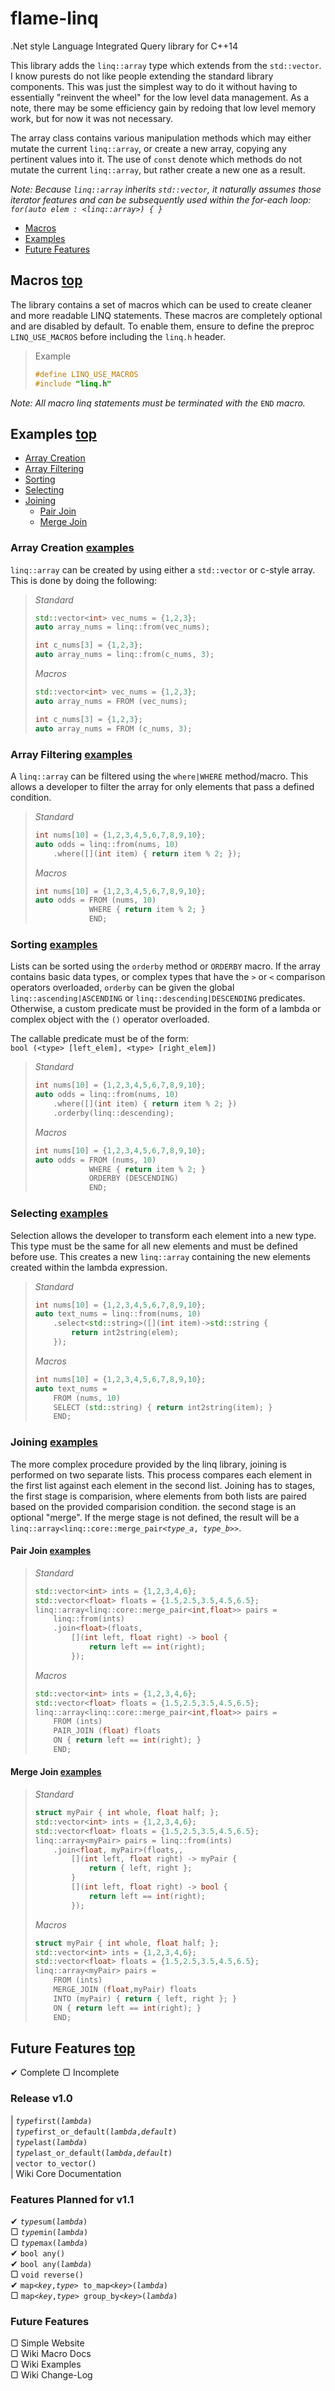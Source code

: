 # flame-linq
.Net style Language Integrated Query library for C++14

This library adds the `linq::array` type which extends from the `std::vector`. I know purests do not like people extending the standard library components. This was just the simplest way to do it without having to essentially "reinvent the wheel" for the low level data management. As a note, there may be some efficiency gain by redoing that low level memory work, but for now it was not necessary.

The array class contains various manipulation methods which may either mutate the current `linq::array`, or create a new array, copying any pertinent values into it. The use of `const` denote which methods do not mutate the current `linq::array`, but rather create a new one as a result.

_Note: Because `linq::array` inherits `std::vector`, it naturally assumes those iterator features and can be subsequently used within the for-each loop:\
`for(auto elem : <linq::array>) { }`_

- [Macros](#macros-top)
- [Examples](#examples-top)
- [Future Features](#future-features-top)

## Macros [top](#flame-linq)
The library contains a set of macros which can be used to create cleaner and more readable LINQ statements. These macros are completely optional and are disabled by default. To enable them, ensure to define the preproc `LINQ_USE_MACROS` before including the `linq.h` header.
> Example
> ```c++
> #define LINQ_USE_MACROS
> #include "linq.h"
> ```

_Note: All macro linq statements must be terminated with the_ `END` _macro._

## Examples [top](#flame-linq)
- [Array Creation](#array-creation-examples)
- [Array Filtering](#array-filtering-examples)
- [Sorting](#sorting-examples)
- [Selecting](#selecting-examples)
- [Joining](#joining-examples)
    - [Pair Join](#pair-join-examples)
    - [Merge Join](#merge-join-examples)

### Array Creation [examples](#examples-top)
`linq::array` can be created by using either a `std::vector` or c-style array. This is done by doing the following:
> _Standard_
> ```c++
> std::vector<int> vec_nums = {1,2,3};
> auto array_nums = linq::from(vec_nums);
> 
> int c_nums[3] = {1,2,3};
> auto array_nums = linq::from(c_nums, 3);
> ```
> _Macros_
> ```c++
> std::vector<int> vec_nums = {1,2,3};
> auto array_nums = FROM (vec_nums);
> 
> int c_nums[3] = {1,2,3};
> auto array_nums = FROM (c_nums, 3);
> ```

### Array Filtering [examples](#examples-top)
A `linq::array` can be filtered using the `where|WHERE` method/macro. This allows a developer to filter the array for only elements that pass a defined condition.
> _Standard_
> ```c++
> int nums[10] = {1,2,3,4,5,6,7,8,9,10};
> auto odds = linq::from(nums, 10)
>     .where([](int item) { return item % 2; });
> ```
> _Macros_
> ```c++
> int nums[10] = {1,2,3,4,5,6,7,8,9,10};
> auto odds = FROM (nums, 10)
>             WHERE { return item % 2; }
>             END;
> ```

### Sorting [examples](#examples-top)
Lists can be sorted using the `orderby` method or `ORDERBY` macro. If the array contains basic data types, or complex types that have the `>` or `<` comparison operators overloaded, `orderby` can be given the global `linq::ascending|ASCENDING` or `linq::descending|DESCENDING` predicates. Otherwise, a custom predicate must be provided in the form of a lambda or complex object with the `()` operator overloaded.

The callable predicate must be of the form:\
`bool (<type> [left_elem], <type> [right_elem])`
> _Standard_
> ```c++
> int nums[10] = {1,2,3,4,5,6,7,8,9,10};
> auto odds = linq::from(nums, 10)
>     .where([](int item) { return item % 2; })
>     .orderby(linq::descending);
> ```
> _Macros_
> ```c++
> int nums[10] = {1,2,3,4,5,6,7,8,9,10};
> auto odds = FROM (nums, 10)
>             WHERE { return item % 2; }
>             ORDERBY (DESCENDING)
>             END;
> ```

### Selecting [examples](#examples-top)
Selection allows the developer to transform each element into a new type. This type must be the same for all new elements and must be defined before use. This creates a new `linq::array` containing the new elements created within the lambda expression.

> _Standard_
> ```c++
> int nums[10] = {1,2,3,4,5,6,7,8,9,10};
> auto text_nums = linq::from(nums, 10)
>     .select<std::string>([](int item)->std::string {
>         return int2string(elem);
>     });
> ```
> _Macros_
> ```c++
> int nums[10] = {1,2,3,4,5,6,7,8,9,10};
> auto text_nums =
>     FROM (nums, 10)
>     SELECT (std::string) { return int2string(item); }
>     END;
> ```

### Joining [examples](#examples-top)
The more complex procedure provided by the linq library, joining is performed on two separate lists. This process compares each element in the first list against each element in the second list. Joining has to stages, the first stage is comparision, where elements from both lists are paired based on the provided comparision condition. the second stage is an optional "merge". If the merge stage is not defined, the result will be a `linq::array<linq::core::merge_pair<`_`type_a`_`, `_`type_b`_`>>`.

#### Pair Join [examples](#examples-top)
> _Standard_
> ```c++
> std::vector<int> ints = {1,2,3,4,6};
> std::vector<float> floats = {1.5,2.5,3.5,4.5,6.5};
> linq::array<linq::core::merge_pair<int,float>> pairs =
>     linq::from(ints)
>     .join<float>(floats,
>         [](int left, float right) -> bool {
>             return left == int(right);
>         });
> ```
> _Macros_
> ```c++
> std::vector<int> ints = {1,2,3,4,6};
> std::vector<float> floats = {1.5,2.5,3.5,4.5,6.5};
> linq::array<linq::core::merge_pair<int,float>> pairs =
>     FROM (ints)
>     PAIR_JOIN (float) floats
>     ON { return left == int(right); }
>     END;
> ```

#### Merge Join [examples](#examples-top)
> _Standard_
> ```c++
> struct myPair { int whole, float half; };
> std::vector<int> ints = {1,2,3,4,6};
> std::vector<float> floats = {1.5,2.5,3.5,4.5,6.5};
> linq::array<myPair> pairs = linq::from(ints)
>     .join<float, myPair>(floats,,
>         [](int left, float right) -> myPair {
>             return { left, right };
>         }
>         [](int left, float right) -> bool {
>             return left == int(right);
>         });
> ```
> _Macros_
> ```c++
> struct myPair { int whole, float half; };
> std::vector<int> ints = {1,2,3,4,6};
> std::vector<float> floats = {1.5,2.5,3.5,4.5,6.5};
> linq::array<myPair> pairs =
>     FROM (ints)
>     MERGE_JOIN (float,myPair) floats
>     INTO (myPair) { return { left, right }; }
>     ON { return left == int(right); }
>     END;
> ```

## Future Features [top](#flame-linq)
&#x2714; Complete &#x25a2; Incomplete

### Release v1.0
| _`type`_`first(`_`lambda`_`)`\
| _`type`_`first_or_default(`_`lambda`_`,`_`default`_`)`\
| _`type`_`last(`_`lambda`_`)`\
| _`type`_`last_or_default(`_`lambda`_`,`_`default`_`)`\
| `vector to_vector()`\
| Wiki Core Documentation

### Features Planned for v1.1
&#x2714; _`type`_`sum(`_`lambda`_`)`\
&#x25a2; _`type`_`min(`_`lambda`_`)`\
&#x25a2; _`type`_`max(`_`lambda`_`)`\
&#x2714; `bool any()`\
&#x2714; `bool any(`_`lambda`_`)`\
&#x25a2; `void reverse()`\
&#x2714; `map<`_`key`_`,`_`type`_`> to_map<`_`key`_`>(`_`lambda`_`)`\
&#x25a2; `map<`_`key`_`,`_`type`_`> group_by<`_`key`_`>(`_`lambda`_`)`

### Future Features
&#x25a2; Simple Website\
&#x25a2; Wiki Macro Docs\
&#x25a2; Wiki Examples\
&#x25a2; Wiki Change-Log